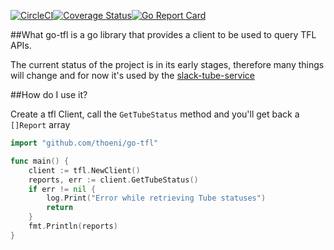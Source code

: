 [![CircleCI](https://circleci.com/gh/thoeni/go-tfl.svg?style=svg)](https://circleci.com/gh/thoeni/go-tfl)[![Coverage Status](https://coveralls.io/repos/github/thoeni/go-tfl/badge.svg?branch=master)](https://coveralls.io/github/thoeni/go-tfl?branch=master)[![Go Report Card](https://goreportcard.com/badge/github.com/thoeni/go-tfl)](https://goreportcard.com/report/github.com/thoeni/go-tfl)

##What
go-tfl is a go library that provides a client to be used to query TFL APIs.

The current status of the project is in its early stages, therefore many things will change and for now it's used by the [slack-tube-service](https://github.com/thoeni/slack-tube-service/tree/refactor/tflclient-package)

##How do I use it?

Create a tfl Client, call the `GetTubeStatus` method and you'll get back a `[]Report` array

```go
import "github.com/thoeni/go-tfl"

func main() {
	client := tfl.NewClient()
	reports, err := client.GetTubeStatus()
	if err != nil {
		log.Print("Error while retrieving Tube statuses")
		return
	}
	fmt.Println(reports)
}
```
